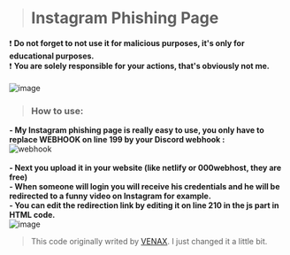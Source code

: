 > # **Instagram Phishing Page**

❗ **Do not forget to not use it for malicious purposes, it's only for educational purposes.**<br/>
❗ **You are solely responsible for your actions, that's obviously not me.**<br/>
<br/>
![image](https://github.com/leidorf/Turkish-Instagram-Phishing/assets/93585259/d75ca8ea-20d3-4438-8347-f30012ced4a2)
<br/>
> ### **How to use:**
**- My Instagram phishing page is really easy to use, you only have to replace WEBHOOK on line 199 by your Discord webhook :**<br/>
![webhook](image.png)<br><br>
**- Next you upload it in your website (like netlify or 000webhost, they are free)**<br>
**- When someone will login you will receive his credentials and he will be redirected to a funny video on Instagram for example.**<br/>
**- You can edit the redirection link by editing it on line 210 in the js part in HTML code.**<br/>
![image](image.png)<br>



>This code originally writed by [VENAX](https://github.com/venaxyt/Instagram-Phishing). I just changed it a little bit.
